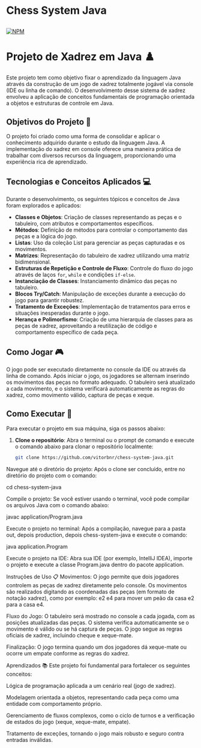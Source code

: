 # Chess System Java

##
[![NPM](https://img.shields.io/bower/l/react)](https://github.com/vitorbnr/chess-system-java/blob/main/LICENSE)

# Projeto de Xadrez em Java ♟️

Este projeto tem como objetivo fixar o aprendizado da linguagem Java através da construção de um jogo de xadrez totalmente jogável via console (IDE ou linha de comando). O desenvolvimento desse sistema de xadrez envolveu a aplicação de conceitos fundamentais de programação orientada a objetos e estruturas de controle em Java.

## Objetivos do Projeto 🎯

O projeto foi criado como uma forma de consolidar e aplicar o conhecimento adquirido durante o estudo da linguagem Java. A implementação do xadrez em console oferece uma maneira prática de trabalhar com diversos recursos da linguagem, proporcionando uma experiência rica de aprendizado.

## Tecnologias e Conceitos Aplicados 💻

Durante o desenvolvimento, os seguintes tópicos e conceitos de Java foram explorados e aplicados:
- **Classes e Objetos**: Criação de classes representando as peças e o tabuleiro, com atributos e comportamentos específicos.
- **Métodos**: Definição de métodos para controlar o comportamento das peças e a lógica do jogo.
- **Listas**: Uso da coleção List para gerenciar as peças capturadas e os movimentos.
- **Matrizes**: Representação do tabuleiro de xadrez utilizando uma matriz bidimensional.
- **Estruturas de Repetição e Controle de Fluxo**: Controle do fluxo do jogo através de laços `for`, `while` e condições `if-else`.
- **Instanciação de Classes**: Instanciamento dinâmico das peças no tabuleiro.
- **Blocos Try/Catch**: Manipulação de exceções durante a execução do jogo para garantir robustez.
- **Tratamento de Exceções**: Implementação de tratamentos para erros e situações inesperadas durante o jogo.
- **Herança e Polimorfismo**: Criação de uma hierarquia de classes para as peças de xadrez, aproveitando a reutilização de código e comportamento específico de cada peça.

## Como Jogar 🎮

O jogo pode ser executado diretamente no console da IDE ou através da linha de comando. Após iniciar o jogo, os jogadores se alternam inserindo os movimentos das peças no formato adequado. O tabuleiro será atualizado a cada movimento, e o sistema verificará automaticamente as regras do xadrez, como movimento válido, captura de peças e xeque.

## Como Executar 🚀

Para executar o projeto em sua máquina, siga os passos abaixo:

1. **Clone o repositório**: Abra o terminal ou o prompt de comando e execute o comando abaixo para clonar o repositório localmente:
   ```bash
   git clone https://github.com/vitorbnr/chess-system-java.git
Navegue até o diretório do projeto: Após o clone ser concluído, entre no diretório do projeto com o comando:

cd chess-system-java

Compile o projeto: Se você estiver usando o terminal, você pode compilar os arquivos Java com o comando abaixo:

javac application/Program.java

Execute o projeto no terminal: Após a compilação, navegue para a pasta out, depois production, depois chess-system-java e execute o comando:

java application.Program

Execute o projeto na IDE: Abra sua IDE (por exemplo, IntelliJ IDEA), importe o projeto e execute a classe Program.java dentro do pacote application.

Instruções de Uso 📋
Movimentos: O jogo permite que dois jogadores controlem as peças de xadrez diretamente pelo console. Os movimentos são realizados digitando as coordenadas das peças (em formato de notação xadrez), como por exemplo: e2 e4 para mover um peão da casa e2 para a casa e4.

Fluxo do Jogo: O tabuleiro será mostrado no console a cada jogada, com as posições atualizadas das peças. O sistema verifica automaticamente se o movimento é válido ou se há captura de peças. O jogo segue as regras oficiais de xadrez, incluindo cheque e xeque-mate.

Finalização: O jogo termina quando um dos jogadores dá xeque-mate ou ocorre um empate conforme as regras do xadrez.

Aprendizados 📚
Este projeto foi fundamental para fortalecer os seguintes conceitos:

Lógica de programação aplicada a um cenário real (jogo de xadrez).

Modelagem orientada a objetos, representando cada peça como uma entidade com comportamento próprio.

Gerenciamento de fluxos complexos, como o ciclo de turnos e a verificação de estados do jogo (xeque, xeque-mate, empate).

Tratamento de exceções, tornando o jogo mais robusto e seguro contra entradas inválidas.

